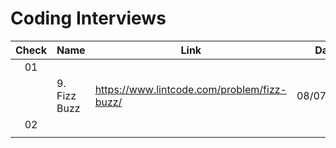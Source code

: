 # Coding Interviews

| Check | Name | Link | Date |
|:---:|---|---|:---:|
| 01 |  |  |  |
|  | 9. Fizz Buzz | https://www.lintcode.com/problem/fizz-buzz/ | 08/07/2019 |
| 02 |  |  |  |
|  |  |  |  |
